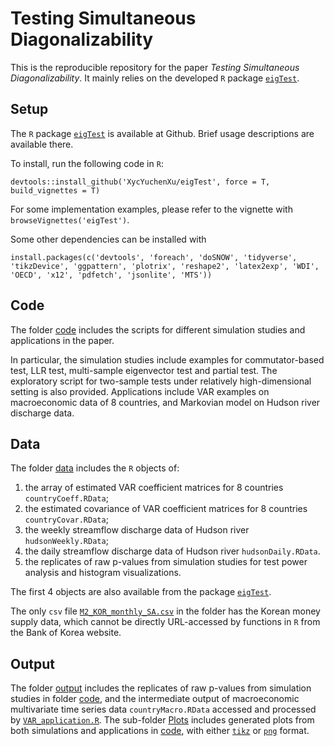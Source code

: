 # Testing Simultaneous Diagonalizability

This is the reproducible repository for the paper *_Testing Simultaneous Diagonalizability_*. It mainly relies on the developed `R` package [`eigTest`](https://github.com/XycYuchenXu/eigTest).

## Setup
The `R` package [`eigTest`](https://github.com/XycYuchenXu/eigTest) is available at Github. Brief usage descriptions are available there.

To install, run the following code in `R`:
```
devtools::install_github('XycYuchenXu/eigTest', force = T, build_vignettes = T)
```

For some implementation examples, please refer to the vignette with `browseVignettes('eigTest')`.

Some other dependencies can be installed with
```
install.packages(c('devtools', 'foreach', 'doSNOW', 'tidyverse', 'tikzDevice', 'ggpattern', 'plotrix', 'reshape2', 'latex2exp', 'WDI', 'OECD', 'x12', 'pdfetch', 'jsonlite', 'MTS'))
```

## Code
The folder [code](code) includes the scripts for different simulation studies and applications in the paper.

In particular, the simulation studies include examples for commutator-based test, LLR test, multi-sample eigenvector test and partial test. The exploratory script for two-sample tests under relatively high-dimensional setting is also provided. Applications include VAR examples on macroeconomic data of 8 countries, and Markovian model on Hudson river discharge data.

## Data
The folder [data](data) includes the `R` objects of:
1. the array of estimated VAR coefficient matrices for 8 countries `countryCoeff.RData`;
2. the estimated covariance of VAR coefficient matrices for 8 countries `countryCovar.RData`;
3. the weekly streamflow discharge data of Hudson river `hudsonWeekly.RData`;
4. the daily streamflow discharge data of Hudson river `hudsonDaily.RData`.
5. the replicates of raw p-values from simulation studies for test power analysis and histogram visualizations.

The first 4 objects are also available from the package [`eigTest`](https://github.com/XycYuchenXu/eigTest).

The only `csv` file [`M2_KOR_monthly_SA.csv`](data/M2_KOR_monthly_SA.csv) in the folder has the Korean money supply data, which cannot be directly URL-accessed by functions in `R` from the Bank of Korea website.

## Output
The folder [output](output) includes the replicates of raw p-values from simulation studies in folder [code](code), and the intermediate output of macroeconomic multivariate time series data `countryMacro.RData` accessed and processed by [`VAR_application.R`](code/VAR_application.R). The sub-folder [Plots](output/Plots) includes generated plots from both simulations and applications in [code](code), with either [`tikz`](output/Plots/tikz) or [`png`](output/Plots/png) format.

